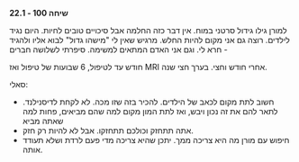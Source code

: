**שיחה 100 \- 22.1**

למורן גילו גידול סרטני במוח. אין דבר כזה החלמה אבל סיכויים טובים לחיות. היום נגיד לילדים. רוצה גם אני מקום להיות החלש. מרגיש שאין לי "מישהו גדול" לבוא אליו ולהגיד \- חרא לי. וגם אני האדם המתאים למשימה. סיפרתי לשלושה חברים

חודש עד לטיפול, 6 שבועות של טיפול ואז MRI אחרי חודש וחצי. בערך חצי שנה. 

סאלי:

* חשוב לתת מקום לכאב של הילדים. להכיר בזה שזו מכה. לא לקחת לדיסנילנד. לתאר להם את זה נכון ויבש, ואז לתת המון מקום למה שהם מביאים, פחות למה שאתה מביא  
* אתה תתחזק וכולכם תתחזקו. אבל לא להיות רק חזק.   
* חיפוש עם מורן מה היא צריכה ממך. יתכן שהיא צריכה מדי פעם לרדת ושלא תעודד אותה. 

